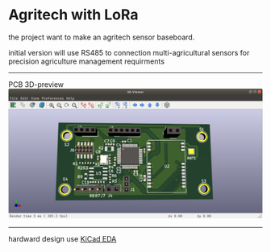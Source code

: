 Agritech with LoRa
===
the project want to make an agritech sensor baseboard.

initial version will use RS485 to connection multi-agricultural sensors for precision agriculture management requirments

---
PCB 3D-preview
![PCB preview](https://raw.githubusercontent.com/KunYi/HW_LoRaNode/master/docs/pics/pcb_3dview.png)

---
hardward design use [KiCad EDA](https://kicad-pcb.org/)
